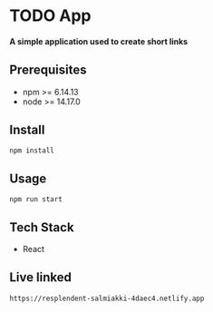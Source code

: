 # TODO App
#### A simple application used to create short links

## Prerequisites
- npm >= 6.14.13
- node >= 14.17.0

## Install

``` npm install ```

## Usage

``` npm run start ```

## Tech Stack

- React

## Live linked

``` https://resplendent-salmiakki-4daec4.netlify.app ```